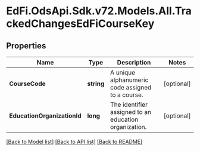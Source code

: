 # EdFi.OdsApi.Sdk.v72.Models.All.TrackedChangesEdFiCourseKey

## Properties

Name | Type | Description | Notes
------------ | ------------- | ------------- | -------------
**CourseCode** | **string** | A unique alphanumeric code assigned to a course. | [optional] 
**EducationOrganizationId** | **long** | The identifier assigned to an education organization. | [optional] 

[[Back to Model list]](../README.md#documentation-for-models) [[Back to API list]](../README.md#documentation-for-api-endpoints) [[Back to README]](../README.md)

